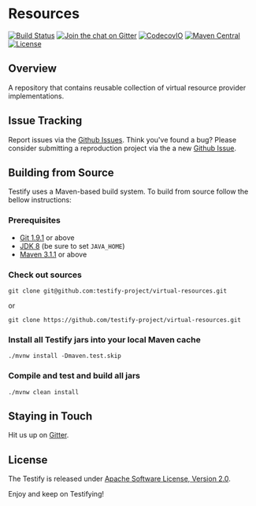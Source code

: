 # Resources
[![Build Status](https://travis-ci.org/testify-project/virtual-resources.svg?branch=develop)](https://travis-ci.org/testify-project/virtual-resources)
[![Join the chat on Gitter](https://badges.gitter.im/testify-project/Lobby.svg)](https://gitter.im/testify-project/Lobby?utm_source=badge&utm_medium=badge&utm_campaign=pr-badge&utm_content=badge)
[![CodecovIO](https://codecov.io/github/testify-project/virtual-resources/coverage.svg?branch=develop)](https://codecov.io/github/testify-project/virtual-resources?branch=develop)
[![Maven Central](https://img.shields.io/maven-central/v/org.testifyproject.resources/parent.svg)]()
[![License](https://img.shields.io/github/license/testify-project/virtual-resources.svg)](LICENSE)

## Overview
A repository that contains reusable collection of virtual resource provider implementations.

## Issue Tracking
Report issues via the [Github Issues][github-issues]. Think you've found a bug?
Please consider submitting a reproduction project via the a new [Github Issue][github-issues-new].

## Building from Source
Testify uses a Maven-based build system. To build from source follow the bellow instructions:

### Prerequisites
- [Git 1.9.1](https://git-scm.com/downloads) or above
- [JDK 8](https://docs.oracle.com/javase/8/docs/technotes/guides/install/install_overview.html) (be sure to set `JAVA_HOME`)
- [Maven 3.1.1](https://maven.apache.org/download.cgi) or above

### Check out sources
```
git clone git@github.com:testify-project/virtual-resources.git
```

or

```
git clone https://github.com/testify-project/virtual-resources.git
```

### Install all Testify jars into your local Maven cache
```
./mvnw install -Dmaven.test.skip
```

### Compile and test and build all jars
```
./mvnw clean install
```

## Staying in Touch
Hit us up on [Gitter][gitter].

## License
The Testify is released under [Apache Software License, Version 2.0](LICENSE).

Enjoy and keep on Testifying!

[github-issues]: https://github.com/testify-project/virtual-resources/issues
[github-issues-new]: https://github.com/testify-project/virtual-resources/issues/new
[gitter]: https://gitter.im/testify-project/Lobby